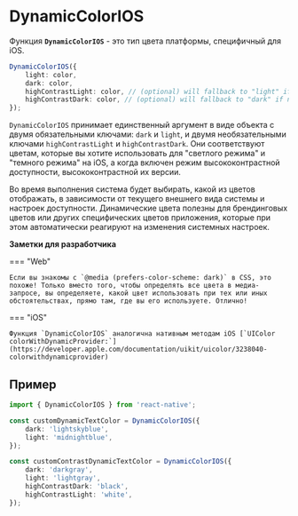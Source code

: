 # DynamicColorIOS

Функция **`DynamicColorIOS`** - это тип цвета платформы, специфичный для iOS.

```ts
DynamicColorIOS({
    light: color,
    dark: color,
    highContrastLight: color, // (optional) will fallback to "light" if not provided
    highContrastDark: color, // (optional) will fallback to "dark" if not provided
});
```

`DynamicColorIOS` принимает единственный аргумент в виде объекта с двумя обязательными ключами: `dark` и `light`, и двумя необязательными ключами `highContrastLight` и `highContrastDark`. Они соответствуют цветам, которые вы хотите использовать для "светлого режима" и "темного режима" на iOS, а когда включен режим высококонтрастной доступности, высококонтрастной их версии.

Во время выполнения система будет выбирать, какой из цветов отображать, в зависимости от текущего внешнего вида системы и настроек доступности. Динамические цвета полезны для брендинговых цветов или других специфических цветов приложения, которые при этом автоматически реагируют на изменения системных настроек.

**Заметки для разработчика**

=== "Web"

    Если вы знакомы с `@media (prefers-color-scheme: dark)` в CSS, это похоже! Только вместо того, чтобы определять все цвета в медиа-запросе, вы определяете, какой цвет использовать при тех или иных обстоятельствах, прямо там, где вы его используете. Отлично!

=== "iOS"

    Функция `DynamicColorIOS` аналогична нативным методам iOS [`UIColor colorWithDynamicProvider:`](https://developer.apple.com/documentation/uikit/uicolor/3238040-colorwithdynamicprovider)

## Пример

```ts
import { DynamicColorIOS } from 'react-native';

const customDynamicTextColor = DynamicColorIOS({
    dark: 'lightskyblue',
    light: 'midnightblue',
});

const customContrastDynamicTextColor = DynamicColorIOS({
    dark: 'darkgray',
    light: 'lightgray',
    highContrastDark: 'black',
    highContrastLight: 'white',
});
```
